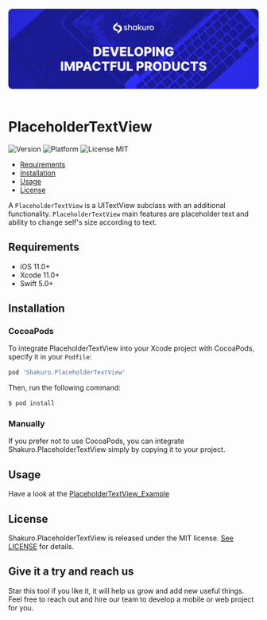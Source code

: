 ![Shakuro PlaceholderTextView](Resources/title_image.png)
<br><br>
# PlaceholderTextView
![Version](https://img.shields.io/badge/version-1.0.0-blue.svg)
![Platform](https://img.shields.io/badge/platform-iOS-lightgrey.svg)
![License MIT](https://img.shields.io/badge/license-MIT-green.svg)

- [Requirements](#requirements)
- [Installation](#installation)
- [Usage](#usage)
- [License](#license)

A `PlaceholderTextView` is a UITextView subclass with an additional functionality. `PlaceholderTextView` main features are placeholder text and ability to change self's size according to text.

## Requirements

- iOS 11.0+
- Xcode 11.0+
- Swift 5.0+

## Installation

### CocoaPods

To integrate PlaceholderTextView into your Xcode project with CocoaPods, specify it in your `Podfile`:

```ruby
pod 'Shakuro.PlaceholderTextView'
```

Then, run the following command:

```bash
$ pod install
```

### Manually

If you prefer not to use CocoaPods, you can integrate Shakuro.PlaceholderTextView simply by copying it to your project.

## Usage

Have a look at the [PlaceholderTextView_Example](https://github.com/shakurocom/PlaceholderTextView/tree/master/PlaceholderTextView_Example)

## License

Shakuro.PlaceholderTextView is released under the MIT license. [See LICENSE](https://github.com/shakurocom/PlaceholderTextView/blob/master/LICENSE.md) for details.

## Give it a try and reach us

Star this tool if you like it, it will help us grow and add new useful things. 
Feel free to reach out and hire our team to develop a mobile or web project for you.

